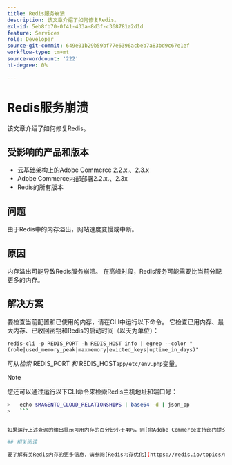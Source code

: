 ```yaml
---
title: Redis服务崩溃
description: 该文章介绍了如何修复Redis。
exl-id: 5eb8fb70-0f41-433a-8d3f-c368781a2d1d
feature: Services
role: Developer
source-git-commit: 649e01b29b59bf77e6396acbeb7a83bd9c67e1ef
workflow-type: tm+mt
source-wordcount: '222'
ht-degree: 0%

---
```


# Redis服务崩溃

该文章介绍了如何修复Redis。

## 受影响的产品和版本

* 云基础架构上的Adobe Commerce 2.2.x.、2.3.x
* Adobe Commerce内部部署2.2.x.、2.3x
* Redis的所有版本

## 问题

由于Redis中的内存溢出，网站速度变慢或中断。

## 原因

内存溢出可能导致Redis服务崩溃。 在高峰时段，Redis服务可能需要比当前分配更多的内存。

## 解决方案

要检查当前配置和已使用的内存，请在CLI中运行以下命令。 它检查已用内存、最大内存、已收回密钥和Redis的启动时间（以天为单位）：

```
redis-cli -p REDIS_PORT -h REDIS_HOST info | egrep --color "(role|used_memory_peak|maxmemory|evicted_keys|uptime_in_days)"
```

可从&#x200B;*检索* REDIS\_PORT *和* REDIS\_HOST`app/etc/env.php`变量。

>[!NOTE]
>
>您还可以通过运行以下CLI命令来检索Redis主机地址和端口号：
>   
```bash
>   echo $MAGENTO_CLOUD_RELATIONSHIPS | base64 -d | json_pp
>   ```


如果运行上述查询的输出显示可用内存的百分比小于40%，则[向Adobe Commerce支持部门提交票证](/help/help-center-guide/help-center/magento-help-center-user-guide.md#submit-ticket)，请求增加Redis服务器中的`maxmemory`设置。 如果收回的键值不是“0”，或者Redis启动时间（以天为单位）等于0（表示Redis今天已崩溃），则您还应[向Adobe Commerce支持部门提交票证](/help/help-center-guide/help-center/magento-help-center-user-guide.md#submit-ticket)，以请求对此问题进行调查和修复。

## 相关阅读

要了解有关Redis内存的更多信息，请参阅[Redis内存优化](https://redis.io/topics/memory-optimization)。
